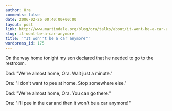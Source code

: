 ```yaml
---
author: Ora
comments: false
date: 2006-02-26 00:40:00+00:00
layout: post
link: http://www.martindale.org/blog/ora/talks/about/it-wont-be-a-car-anymore
slug: it-wont-be-a-car-anymore
title: '"It won''t be a car anymore"'
wordpress_id: 175
---
```


On the way home tonight my son declared that he needed to go to the restroom.  
  
Dad: "We're almost home, Ora. Wait just a minute."  
  
Ora: "I don't want to pee at home. Stop somewhere else."  
  
Dad: "We're almost home, Ora. You can go there."  
  
Ora: "I'll pee in the car and then it won't be a car anymore!"
